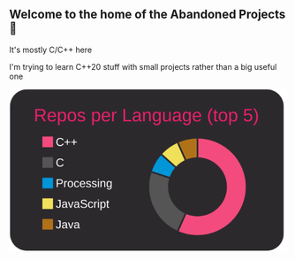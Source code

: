 ## Welcome to the home of the Abandoned Projects 👋

It's mostly C/C++ here

I'm trying to learn C++20 stuff with small projects rather than a
big useful one

[![](https://raw.githubusercontent.com/OnurKader/OnurKader/master/profile-summary-card-output/monokai/1-repos-per-language.svg)](https://github.com/vn7n24fzkq/github-profile-summary-cards)

